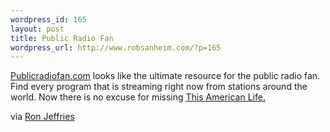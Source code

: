```yaml
--- 
wordpress_id: 165
layout: post
title: Public Radio Fan
wordpress_url: http://www.robsanheim.com/?p=165
---
```

<a href="http://www.publicradiofan.com/">Publicradiofan.com</a> looks like the ultimate resource for the public radio fan.  Find every program that is streaming right now from stations around the world.  Now there is no excuse for missing <a href="http://www.thislife.org/">This American Life.</a>

via <a href="http://www.publicradiofan.com/">Ron Jeffries</a>

